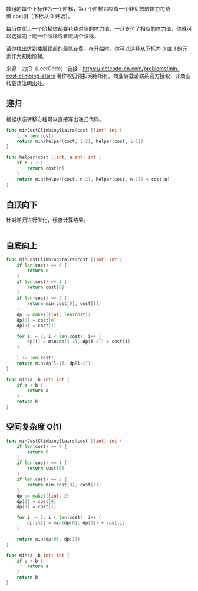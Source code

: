 数组的每个下标作为一个阶梯，第 i 个阶梯对应着一个非负数的体力花费值 cost[i]（下标从 0 开始）。

每当你爬上一个阶梯你都要花费对应的体力值，一旦支付了相应的体力值，你就可以选择向上爬一个阶梯或者爬两个阶梯。

请你找出达到楼层顶部的最低花费。在开始时，你可以选择从下标为 0 或 1 的元素作为初始阶梯。


来源：力扣（LeetCode）
链接：https://leetcode-cn.com/problems/min-cost-climbing-stairs
著作权归领扣网络所有。商业转载请联系官方授权，非商业转载请注明出处。


## 递归

根据状态转移方程可以直接写出递归代码。

```go
func minCostClimbingStairs(cost []int) int {
	l := len(cost)
	return min(helper(cost, l-2), helper(cost, l-1))
}

func helper(cost []int, n int) int {
	if n < 2 {
		return cost[n]
	}
	return min(helper(cost, n-2), helper(cost, n-1)) + cost[n]
}
```


## 自顶向下

针对递归进行优化，缓存计算结果。

```go

```

## 自底向上

```go
func minCostClimbingStairs(cost []int) int {
	if len(cost) == 0 {
		return 0
	}
	if len(cost) == 1 {
		return cost[0]
	}
	if len(cost) == 2 {
		return min(cost[0], cost[1])
	}
	dp := make([]int, len(cost))
	dp[0] = cost[0]
	dp[1] = cost[1]

	for i := 2; i < len(cost); i++ {
		dp[i] = min(dp[i-1], dp[i-2]) + cost[i]
	}

	l := len(cost)
	return min(dp[l-1], dp[l-2])
}

func min(a, b int) int {
	if a < b {
		return a
	}
	return b
}

```
## 空间复杂度 O(1)

```go
func minCostClimbingStairs(cost []int) int {
	if len(cost) == 0 {
		return 0
	}
	if len(cost) == 1 {
		return cost[0]
	}
	if len(cost) == 2 {
		return min(cost[0], cost[1])
	}
	dp := make([]int, 2)
	dp[0] = cost[0]
	dp[1] = cost[1]

	for i := 2; i < len(cost); i++ {
		dp[i%2] = min(dp[0], dp[1]) + cost[i]
	}

	return min(dp[0], dp[1])
}

func min(a, b int) int {
	if a < b {
		return a
	}
	return b
}
```
